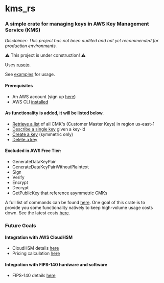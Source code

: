 # kms_rs

### A simple crate for managing keys in AWS Key Management Service (KMS)

_Disclaimer: This project has not been audited and not yet recommended for production environments._

:warning: This project is under construction! :warning: 

Uses [rusoto](https://github.com/rusoto/rusoto).

See [examples](https://github.com/jeffrade/kms_rs/blob/master/examples/src/main.rs) for usage.

#### Prerequisites
 - An AWS account (sign up [here](https://portal.aws.amazon.com/billing/signup))
 - AWS CLI [installed](https://docs.aws.amazon.com/cli/latest/userguide/cli-configure-quickstart.html)

#### As functionality is added, it will be listed below.

 - [Retrieve a list](https://docs.aws.amazon.com/cli/latest/reference/kms/list-keys.html) of all CMK's (Customer Master Keys) in region us-east-1
 - [Describe a single key](https://docs.aws.amazon.com/cli/latest/reference/kms/describe-key.html) given a key-id
 - [Create a key](https://docs.aws.amazon.com/cli/latest/reference/kms/create-key.html) (symmetric only)
 - [Delete a key](https://docs.aws.amazon.com/cli/latest/reference/kms/schedule-key-deletion.html)

#### Excluded in AWS Free Tier:
 - GenerateDataKeyPair
 - GenerateDataKeyPairWithoutPlaintext
 - Sign
 - Verify
 - Encrypt
 - Decrypt
 - GetPublicKey that reference asymmetric CMKs

A full list of commands can be found [here](https://docs.aws.amazon.com/cli/latest/reference/kms/index.html#available-commands). One goal of this crate is to provide you some functionality natively to keep high-volume usage costs down. See the latest costs [here](https://aws.amazon.com/kms/pricing/).

### Future Goals

#### Integration with AWS CloudHSM
 - CloudHSM details [here](https://aws.amazon.com/cloudhsm/)
 - Pricing calculation [here](https://aws.amazon.com/cloudhsm/pricing/)

#### Integration with FIPS-140 hardware and software
 - FIPS-140 details [here](https://en.wikipedia.org/wiki/FIPS_140)